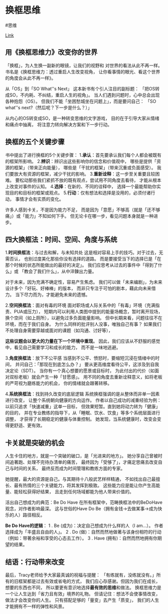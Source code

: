 
# 换框思维

#思维

[Link](https://www.facebook.com/reader314159/posts/pfbid02dtj4MFtGPMt3f1UQyrXMYP55DxTprGLGehrs2zNfYCcNT6z1vJnDBDS7xNWxJkUl)

## 用《换框思维力》改变你的世界

「换框」，为人生换一副新的眼镜，让我们的视野和
对世界的看法从此不再一样。
书名是《换框思维力：透过重启人生改变视角，
让你看事情的眼光、看这个世界的角度会从此不再一样》。

从「OS」到「SO What''s Next」
这本新书有个引人注目的副标题：
「把OS转成SO，不内耗、不纠结，重启人生的视角」。
当人们遇到问题时，心中总会出现各种抱怨（OS）。
但我们不能「坐困愁城坐在问题上」，而是要问自己：
「SO what''s next?（然后呢？下一步是什么？）」

从内心的OS转变成SO，是一种转变思维的文字游戏，
目的在于引导大家从情绪和痛点中抽离，
将注意力转向解决方案和下一步行动。

## 换框的五个关键步骤

书中提出了进行换框的5个关键步骤：
1.**承认**：首先要承认我们每个人都会被既有的框架所影响。
2.**辨识**：辨识出这些影响你的信念和价值观中，
哪些是提供「资源的框架」（带来正向能量），
哪些是「干扰的框架」（带来沉重或负面感受）。
我们要放大有资源的框架，减少干扰的影响。
3.**重新诠释**：这一步至关重要且较困难。
要松动那些我们紧抓不放的既有观点，尝试用不同角度去看待，
才能从根本上改变对事件的认知。
4.**选择**：在新的、不同的诠释中，
选择一个最能帮助你实现目的和目标的框架或观点。
5.**行动**：仅有想法和选择是没用的，必须付诸行动，
事情才会有实质的变化。

许多人感到卡关，不是因为能力不足，
而是因为「意愿」不够高（就是「还不够痛」）或「能力」不知如何下手。
但无论卡在哪一步，看见问题本身就是一种进步。

## 四大换框法：时间、空间、角度与系统

1.**时间换框法**：与过去和解，与未知共处
这是相对容易上手的技巧。对于过去，无需否认，
也别过度美化那些你没有选择的道路。
而是要接受当下的选择已是「在那个时候的状态所能做出的最好的决定」。
我们应思考从过去的事件中「得到了什么」或
「教会了我们什么」，从中淬鍊出力量。

对于未来，因为充满不确定性，容易产生焦虑。
我们可以做「未来编剧」，为未来设计多个「好玩、好棒棒」的版本，
而非只专注于可怕的剧本，藉此向未来借力。
当下尽力而为，才能避免未来的遗憾。

2.**空间换框法**：面对有毒的环境
面对职场或人际关系中的「有毒」环境（充满指责、PUA或压力），
短期内可以利用人类图中提到的能量场概念，暂时离开现场，
换个空间（如上厕所），以避免过多负面能量影响。
但中长期来看，问题往往不在环境，而在于我们自身。
为什么同样的批评别人没事，唯独自己有事？
如果我们不处理自身需要穿越或面对的课题（如沟通、讨好等），

**这些议题会以更大的力量在下一个环境中重现**。
因此，我们应该从不舒服的感觉中，看见自己需要学习和成长的能力，
而不是一味地逃避。

3.**角度换框法**：放下不公平感
当感到不公平、愤怒时，要缩短沉浸在情绪中的时间，
并问自己：「那现在到底怎么办？」
要从更高维度看待公平，这涉及到自我决定论（SDT）。
当你有一个真心想要的愿景或目标时，
为此付出的代价（如面对双标老板）就会产生一种「甘愿感」。
用不同的角度去重新诠释意义，如将老板的严苛视为磨练能力的机会，
你的情绪就会跟著转移。

4.**系统换框法**：找到持久改变的底层逻辑
系统换框强调的是从整体而非单一因素进行改变，
让整个系统朝向健康的方向运作。
作者以自己成功的减重经验为例：以前只追求「快速减重」这单一目标，
但效果短暂。直到她将动力转为「健康」的目的，
并在专业教练的指导下，从「睡眠、饮水、饮食」等多个系统层面进行调整，
才获得了长期稳定的健康与体重控制。
她发现，当系统健康时，改变会变得更舒适、更有效。

## 卡关就是突破的机会

人生卡住的地方，就是一个突破的破口，是「光进来的地方」。
她分享自己曾被时间追著跑、处理不完待办清单的痛苦，
最终因为「受够了」，才痛定思痛去改变自己与时间的关系，
最终反而成为时间管理和教练方面的专家。

她提醒，最大的资源是自己。与其期待十八般武艺样样精通，
不如找出自己最擅长、最有热情的三个关键能力，将其发挥到极致。
这些能力应是能让你产生高能量、能轻松获得好结果，
且走到任何场域都能为他人带来价值的。

活出自己想成为的典范：Be Do Have
在所有框架中，范畴换框法中的BeDoHave观念，对作者影响最深。
这与世俗的Have Do Be（拥有金钱→去做某事→成为快乐的人）路径相反。

**Be Do Have的逻辑**：
1 . Be (成为)：决定自己想成为什么样的人（I am...）。
作者选择成为「丰盛且自由的人」。
2 . Do (做)：自然而然地做著与该身份相符的行动
（例如：带著余裕和享受的心态去工作）。
3 . Have (拥有)：自然而然地拥有你期望的结果。

## 结语：行动带来改变

最后，Tracy老师给予大家最真诚的祝福与提醒：
「有练就有，没练就没有。」所有的旧框架都是过去有效或省电的方式，
我们应心存感谢。但因为我们在成长，想要的东西也不同，
所以要更有意识地选择**最有效的思维**和做法。
换框思维力是一个让人生达到「省力且有效」境界的礼物。
但请记住：想法不会使事情改变，做法才会改变你的人生。
只有搭配足够的「量变」去产生「质变」，
我们的人生才能拥有不一样的弹性和风景。